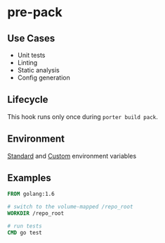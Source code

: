 pre-pack
========

Use Cases
---------

- Unit tests
- Linting
- Static analysis
- Config generation

Lifecycle
---------

This hook runs only once during `porter build pack`.

Environment
-----------

[Standard](../deployment-hooks.md#standard-environment-variables)
and [Custom](../deployment-hooks.md#custom-environment-variables)
environment variables

Examples
--------

```Dockerfile
FROM golang:1.6

# switch to the volume-mapped /repo_root
WORKDIR /repo_root

# run tests
CMD go test
```
